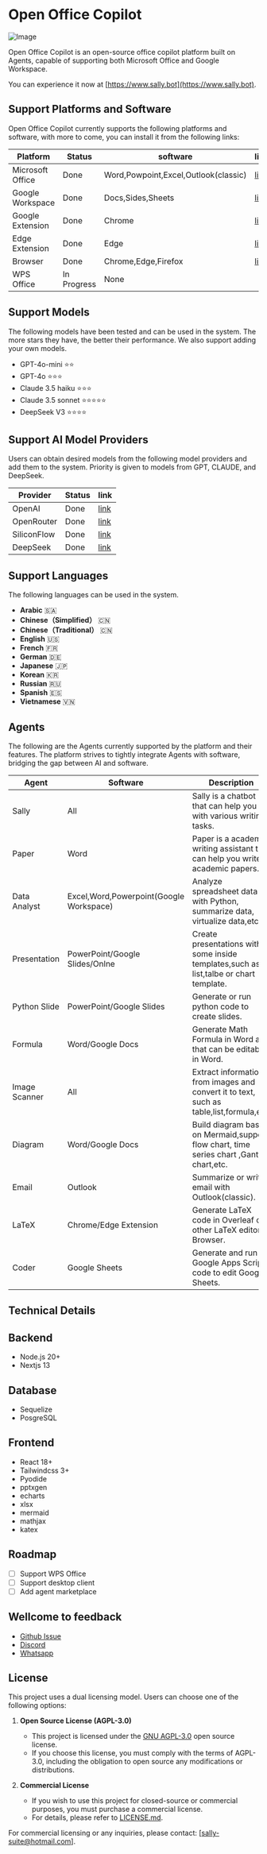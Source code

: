 # Open Office Copilot

![Image](https://github.com/user-attachments/assets/7fbaacb7-9231-4af6-a331-daacca3fe4bc)

Open Office Copilot is an open-source office copilot platform built on Agents, capable of supporting both Microsoft Office and Google Workspace.

You can experience it now at [https://www.sally.bot](https://www.sally.bot).

## Support Platforms and Software

Open Office Copilot currently supports the following platforms and software, with more to come, you can install it from the following links:

| Platform         | Status      | software                             | link                                                                                             |
| ---------------- | ----------- | ------------------------------------ | ------------------------------------------------------------------------------------------------ |
| Microsoft Office | Done        | Word,Powpoint,Excel,Outlook(classic) | [link](https://appsource.microsoft.com/en-us/product/office/WA200006772?tab=Overview)            |
| Google Workspace | Done        | Docs,Sides,Sheets                    | [link](https://workspace.google.com/u/0/marketplace/app/sally_suite/502322973058)                |
| Google Extension | Done        | Chrome                               | [link](https://chromewebstore.google.com/detail/sally/eomgoeagcnhiodfbghbojilbdlhlkllf)          |
| Edge Extension   | Done        | Edge                                 | [link](https://microsoftedge.microsoft.com/addons/detail/sally/gcmnlkbgphffgkpdblpmnaapdnnajkel) |
| Browser          | Done        | Chrome,Edge,Firefox                  | [link](https://www.sally.bot)                                                                    |
| WPS Office       | In Progress | None                                 |                                                                                                  |

## Support Models

The following models have been tested and can be used in the system. The more stars they have, the better their performance. We also support adding your own models.

- GPT-4o-mini ⭐️⭐️
- GPT-4o ⭐️⭐️⭐️
- Claude 3.5 haiku ⭐️⭐️⭐️
- Claude 3.5 sonnet ⭐️⭐️⭐️⭐️⭐️
- DeepSeek V3 ⭐️⭐️⭐️⭐️

## Support AI Model Providers

Users can obtain desired models from the following model providers and add them to the system. Priority is given to models from GPT, CLAUDE, and DeepSeek.

| Provider    | Status | link                            |
| ----------- | ------ | ------------------------------- |
| OpenAI      | Done   | [link](https://www.openai.com/) |
| OpenRouter  | Done   | [link](https://openrouter.ai//) |
| SiliconFlow | Done   | [link](https://siliconflow.cn/) |
| DeepSeek    | Done   | [link](https://deepseek.com/)   |

## Support Languages

The following languages can be used in the system.

- **Arabic** 🇸🇦
- **Chinese（Simplified）** 🇨🇳
- **Chinese（Traditional）** 🇨🇳
- **English** 🇺🇸
- **French** 🇫🇷
- **German** 🇩🇪
- **Japanese** 🇯🇵
- **Korean** 🇰🇷
- **Russian** 🇷🇺
- **Spanish** 🇪🇸
- **Vietnamese** 🇻🇳

## Agents

The following are the Agents currently supported by the platform and their features. The platform strives to tightly integrate Agents with software, bridging the gap between AI and software.

| Agent         | Software                                | Description                                                                             |
| ------------- | --------------------------------------- | --------------------------------------------------------------------------------------- |
| Sally         | All                                     | Sally is a chatbot that can help you with various writing tasks.                        |
| Paper         | Word                                    | Paper is a academic writing assistant that can help you write academic papers.          |
| Data Analyst  | Excel,Word,Powerpoint(Google Workspace) | Analyze spreadsheet data with Python, summarize data, virtualize data,etc.              |
| Presentation  | PowerPoint/Google Slides/Onlne          | Create presentations with some inside templates,such as list,talbe or chart template.   |
| Python Slide  | PowerPoint/Google Slides                | Generate or run python code to create slides.                                           |
| Formula       | Word/Google Docs                        | Generate Math Formula in Word and that can be editable in Word.                         |
| Image Scanner | All                                     | Extract information from images and convert it to text, such as table,list,formula,etc. |
| Diagram       | Word/Google Docs                        | Build diagram based on Mermaid,support flow chart, time series chart ,Gantt chart,etc.  |
| Email         | Outlook                                 | Summarize or write email with Outlook(classic).                                         |
| LaTeX         | Chrome/Edge Extension                   | Generate LaTeX code in Overleaf or other LaTeX editor in Browser.                       |
| Coder         | Google Sheets                           | Generate and run Google Apps Script code to edit Google Sheets.                         |

## Technical Details

## Backend

- Node.js 20+
- Nextjs 13

## Database

- Sequelize
- PosgreSQL

## Frontend

- React 18+
- Tailwindcss 3+
- Pyodide
- pptxgen
- echarts
- xlsx
- mermaid
- mathjax
- katex

## Roadmap

- [ ] Support WPS Office
- [ ] Support desktop client
- [ ] Add agent marketplace

## Wellcome to feedback

- [Github Issue](https://github.com/sally-suite/open-office-copilot)
- [Discord](https://discord.gg/txPgpZmv36)
- [Whatsapp](https://wa.me/8619066504137)

## License

This project uses a dual licensing model. Users can choose one of the following options:

1. **Open Source License (AGPL-3.0)**

   - This project is licensed under the [GNU AGPL-3.0](https://www.gnu.org/licenses/agpl-3.0.html) open source license.
   - If you choose this license, you must comply with the terms of AGPL-3.0, including the obligation to open source any modifications or distributions.

2. **Commercial License**
   - If you wish to use this project for closed-source or commercial purposes, you must purchase a commercial license.
   - For details, please refer to [LICENSE.md](./LICENSE.md).

For commercial licensing or any inquiries, please contact: [sally-suite@hotmail.com].

